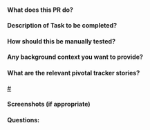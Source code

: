 #### What does this PR do?

#### Description of Task to be completed?

#### How should this be manually tested?

#### Any background context you want to provide?

#### What are the relevant pivotal tracker stories?
[#](https://www.pivotaltracker.com/story/show/)

#### Screenshots (if appropriate)

#### Questions: